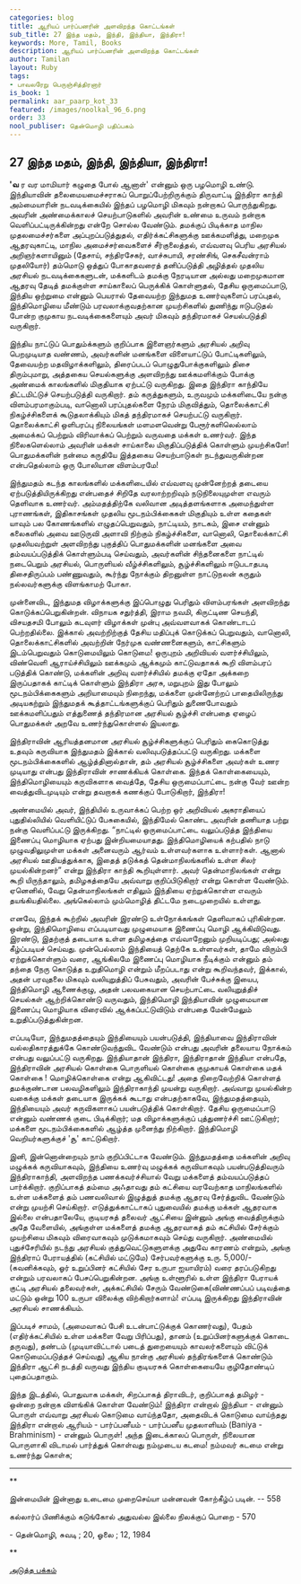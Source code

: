 ```yaml
---
categories: blog
title: ஆரியப் பார்ப்பனரின் அளவிறந்த கொட்டங்கள்
sub_title: 27 ﻿இந்த மதம், இந்தி, இந்தியா, இந்திரா!
keywords: More, Tamil, Books
description: ஆரியப் பார்ப்பனரின் அளவிறந்த கொட்டங்கள்
author: Tamilan
layout: Ruby
tags:
- பாவலரேறு பெருஞ்சித்திரனார் 
is_book: 1
permalink: aar_paarp_kot_33
featured: /images/noolkal_96_6.png
order: 33
nool_publiser: தென்மொழி பதிப்பகம்
---
```



## 27 ﻿இந்த மதம், இந்தி, இந்தியா, இந்திரா!

**'வ** ர வர மாமியார் கழுதை போல் ஆனாள்' என்னும் ஒரு பழமொழி உண்டு. இந்தியாவின் தலைமையமைச்சராகப் பொறுப்பேற்றிருக்கும் திருவாட்டி இந்திரா காந்தி அம்மையாரின் நடவடிக்கையில் இந்தப் பழமொழி மிகவும் நன்றாகப் பொருந்துகிறது. அவரின் அண்மைக்காலச் செயற்பாடுகளில் அவரின் உண்மை உருவம் நன்றாக வெளிப்பட்டிருக்கின்றது என்றே சொல்ல வேண்டும். தமக்குப் பிடிக்காத மாநில முதலமைச்சர்களை அப்புறப்படுத்துதல், எதிர்க்கட்சிகளுக்கு ஊக்கமளித்து, மறைமுக ஆதரவுகாட்டி, மாநில அமைச்சர்வைகளைச் சீர்குலைத்தல், எவ்வளவு பெரிய அரசியல் அறிஞர்களாயினும் (தேசாய், சந்திரசேகர், வாச்சுபாயி, சரண்சிங், செகசீவன்ராம் முதலியோர்) தம்மொடு ஒத்துப் போகாதவரைத் தனிப்படுத்தி அழித்தல் முதலிய அரசியல் நடவடிக்கைகளுடன், மக்களிடம் தமக்கு நேரடியான அல்லது மறைமுகமான ஆதரவு தேடித் தமக்குள்ள சாய்காலைப் பெருக்கிக் கொள்ளுதல், தேசிய ஒருமைப்பாடு, இந்திய ஒற்றுமை என்னும் பெயரால் தேவையற்ற இந்துமத உணர்வுகளைப் பரப்புதல், இந்திமொழியை மீண்டும் பரவலாக்குவதற்கான முயற்சிகளில் துணிந்து ஈடுபடுதல் போன்ற குமுகாய நடவடிக்கைகளையும் அவர் மிகவும் தந்திரமாகச் செயல்படுத்தி வருகிறார்.

இந்திய நாட்டுப் பொதும்க்களும் குறிப்பாக இளைஞர்களும் அரசியல் அறிவு பெறமுடியாத வண்ணம், அவர்களின் மனங்களை விளையாட்டுப் போட்டிகளிலும், தேவையற்ற மதவிழாக்களிலும், திரைப்படப் பொழுதுபோக்குகளிலும் திசை திரும்புமாறு, அத்தகைய செயல்களுக்கு அளவிறந்து ஊக்கமளிக்கும் போக்கு அண்மைக் காலங்களில் மிகுதியாக ஏற்பட்டு வருகிறது. இதை இந்திரா காந்தியே திட்டமிட்டுச் செயற்படுத்தி வருகிறார். தம் கருத்துகளும், உருவமும் மக்களிடையே நன்கு விளம்பரமாகும்படி, வானொலி பரப்புதல்களை நேரம் மிகுவித்தும், தொலைக்காட்சி நிகழ்ச்சிகளைக் கூடுதலாக்கியும் மிகத் தந்திரமாகச் செயற்பட்டு வருகிறார். தொலைக்காட்சி ஒளிபரப்பு நிலையங்கள் மளமளவென்று பேரூர்களிலெல்லாம் அமைக்கப் பெற்றும் விரிவாக்கப் பெற்றும் வருவதை மக்கள் உணர்வர். இந்த நிலைகளெல்லாம் அவரின் மக்கள் சாய்காலை மிகுதிப்படுத்திக் கொள்ளும் முயற்சிகளே! பொதுமக்களின் நன்மை கருதியே இத்தகைய செயற்பாடுகள் நடந்துவருகின்றன என்பதெல்லாம் ஒரு போலியான விளம்பரமே!

இந்துமதம் கடந்த காலங்களில் மக்களிடையில் எவ்வளவு முன்னேற்றத் தடையை ஏற்படுத்தியிருக்கிறது என்பதைச் சிறிதே வரலாற்றறிவும் நடுநிலையுமுள்ள எவரும் தெளிவாக உணர்வர். அம்மதத்திற்கே வலிவான அடித்தளங்களாக அமைந்துள்ள புராணங்கள், இதிகாசங்கள் முதலிய மூடநம்பிக்கைகள் மிகுதியும் உள்ள கதைகள் யாவும் பல கோணங்களில் எழுதப்பெறுவதும், நாட்டியம், நாடகம், இசை என்னும் கலைகளில் அவை ஊடுருவி அளாவி நிற்கும் நிகழ்ச்சிகளை, வானொலி, தொலைக்காட்சி முதலியவற்றுள் அளவிறந்து புகுத்திப் பொதுமக்களின் மனங்களை அவை தம்வயப்படுத்திக் கொள்ளும்படி செய்வதும், அவர்களின் சிந்தனைகளை நாட்டில் நடைபெறும் அரசியல், பொருளியல் வீழ்ச்சிகளிலும், சூழ்ச்சிகளிலும் ஈடுபடாதபடி திசைதிருப்பம் பண்ணுவதும், கூர்ந்து நோக்கும் திறனுள்ள நாட்டுநலன் கருதும் நல்லவர்களுக்கு விளங்காமற் போகா.

முன்னைவிட, இந்துமத விழாக்களுக்கு இப்பொழுது பெரிதும் விளம்பரங்கள் அளவிறந்து கொடுக்கப்பெறுகின்றன். விநாயக சதுர்த்தி, இராம நவமி, கிருட்டிண செயந்தி, விசயதசமி போலும் கடவுளர் விழாக்கள் முன்பு அவ்வளவாகக் கொண்டாடப் பெற்றதில்லை. இக்கால் அவற்றிற்குத் தேசிய மதிப்புக் கொடுக்கப் பெறுவதும், வானொலி, தொலைக்காட்சிகளில் அவற்றின் நேர்முக வண்ணனைகளும், காட்சிகளும் இடம்பெறுவதும் கொடுமையிலும் கொடுமை! ஒருபுறம் அறிவியல் வளர்ச்சியிலும், விண்வெளி ஆராய்ச்சியிலும் ஊக்கமும் ஆக்கமும் காட்டுவதாகக் கூறி விளம்பரப் படுத்திக் கொண்டு, மக்களின் அறிவு வளர்ச்சியில் தமக்கு ஏதோ அக்கறை இருப்பதாகக் காட்டிக் கொள்ளும் இந்திரா அரசு, மறுபுறம் இது போலும் மூடநம்பிக்கைகளும் அறியாமையும் நிறைந்து, மக்களை முன்னேற்றப் பாதையிலிருந்து அடியகற்றும் இந்துமதக் கூத்தாட்டங்களுக்குப் பெரிதும் துணைபோவதும் ஊக்கமளிப்பதும் எத்துணைத் தந்திரமான அரசியல் சூழ்ச்சி என்பதை ஏழைப் பொதுமக்கள் அறவே உணர்ந்துகொள்ளல் இயலாது.

இந்திராவின் ஆரியத்தனமான அரசியல் சூழ்ச்சிகளுக்குப் பெரிதும் கைகொடுத்து உதவும் கருவியாக இந்துமதம் இக்கால் வலிவுபடுத்தப்பட்டு வருகிறது. மக்களை மூடநம்பிக்கைகளில் ஆழ்த்தினால்தான், தம் அரசியல் சூழ்ச்சிகளை அவர்கள் உணர முடியாது என்பது இந்திராவின் சாணக்கியக் கொள்கை. இந்தக் கொள்கையையும், இந்திமொழியையும் கருவிகளாக வைத்தே, தேசிய ஒருமைப்பாட்டை நன்கு வேர் ஊன்ற வைத்துவிடமுடியும் என்று தவறாகக் கணக்குப் போடுகிறார், இந்திரா!

அண்மையில் அவர், இந்தியில் உருவாக்கப் பெற்ற ஒர் அறிவியல் அகராதியைப் புதுதில்லியில் வெளியிட்டுப் பேசுகையில், இந்திமேல் கொண்ட அவரின் தணியாத பற்று நன்கு வெளிப்பட்டு இருக்கிறது. “நாட்டில் ஒருமைப்பாட்டை வலுப்படுத்த இந்தியை இணைப்பு மொழியாக ஏற்பது இன்றியமையாதது. இந்திமொழியைக் கற்பதில் நாடு முழுவதிலுமுள்ள மக்கள் அனைவரும் ஆர்வம் உள்ளவர்களாக உள்ளார்கள். ஆனால் அரசியல் ஊதியத்துக்காக, இதைத் தடுக்கத் தென்மாநிலங்களில் உள்ள சிலர் முயல்கின்றனர்” என்று இந்திரா காந்தி கூறியுள்ளார். அவர் தென்மாநிலங்கள் என்று கூறி யிருந்தாலும், தமிழகத்தையே அவ்வாறு குறிப்பிடுகிறார் என்று கொள்ள வேண்டும். ஏனெனில், வேறு தென்மாநிலங்கள் எதிலும் இந்தியை ஏற்றுக்கொள்ள எவரும் தயங்கியதில்லை. அங்கெல்லாம் மும்மொழித் திட்டமே நடைமுறையில் உள்ளது.

எனவே, இந்தக் கூற்றில் அவரின் இரண்டு உள்நோக்கங்கள் தெளிவாகப் புரிகின்றன. ஒன்று, இந்திமொழியை எப்படியாவது முழுமையாக இணைப்பு மொழி ஆக்கிவிடுவது. இரண்டு, இதற்குத் தடையாக உள்ள தமிழகத்தை எவ்வாறேனும் முறியடிப்பது; அல்லது கீழ்ப்படியச் செய்வது. முன்பெல்லாம் இந்தியைத் தெற்கே உள்ளவர்கள், தாமே விரும்பி ஏற்றுக்கொள்ளும் வரை, ஆங்கிலமே இணைப்பு மொழியாக நீடிக்கும் என்னும் தம் தந்தை நேரு கொடுத்த உறுதிமொழி என்றும் மீறப்படாது என்று கூறிவந்தவர், இக்கால், அதன் பரவுதலை மிகவும் வலியுறுத்திப் பேசுவதும், அவரின் பேச்சுக்கு இயைப, இந்திமொழி ஆணைக்குழு, அதன் பலவகையான செயற்பாட்டை வலியுறுத்திச் செயல்கள் ஆற்றிக்கொண்டு வருவதும், இந்திமொழி இந்தியாவின் முழுமையான இணைப்பு மொழியாக விரைவில் ஆக்கப்பட்டுவிடும் என்பதை மேன்மேலும் உறுதிப்படுத்துகின்றன.

எப்படியோ, இந்துமதத்தையும் இந்தியையும் பயன்படுத்தி, இந்தியாவை இந்திராவின் வல்லதிகாரத்துக்கே கொண்டுவந்துவிட வேண்டும் என்பது அவரின் தலையாய நோக்கம் என்பது வலுப்பட்டு வருகிறது. இந்தியாதான் இந்திரா, இந்திராதான் இந்தியா என்பதே, இந்திராவின் அரசியல் கொள்கை பொருளியல் கொள்கை குமுகாயக் கொள்கை மதக் கொள்கை ! மொழிக்கொள்கை என்று ஆகிவிட்டது! அதை நிறைவேற்றிக் கொள்ளத் தமக்குண்டான பலவழிகளிலும் இந்திராகாந்தி முயன்று வருகிறார். அவ்வாறு முயல்கின்ற வகைக்கு மக்கள் தடையாக இருக்கக் கூடாது என்பதற்காகவே, இந்துமதத்தையும், இந்தியையும் அவர் கருவிகளாகப் பயன்படுத்திக் கொள்கிறார். தேசிய ஒருமைப்பாடு என்னும் வண்ணக் குடை பிடிக்கிறார்; மத விழாக்களுக்குப் புத்துணர்ச்சி ஊட்டுகிறார்; மக்களை மூடநம்பிக்கைகளில் ஆழ்த்த முனைந்து நிற்கிறார். இந்திமொழி வெறியர்களுக்குச் 'சூ' காட்டுகிறார்.

இனி, இன்னொன்றையும் நாம் குறிப்பிட்டாக வேண்டும். இந்துமதத்தை மக்களின் அறிவு மழுக்கக் கருவியாகவும், இந்தியை உணர்வு மழுக்கக் கருவியாகவும் பயன்படுத்திவரும் இந்திராகாந்தி, அளவிறந்த பணக்கவர்ச்சியால் வேறு மக்களைத் தம்வயப்படுத்தப் பார்க்கிறார். குறிப்பாகத் தம்மை அஃதாவது தம் கட்சியை வரவேற்காத மாநிலங்களில் உள்ள மக்களைத் தம் பணவலிவால் இழுத்துத் தமக்கு ஆதரவு சேர்த்துவிட வேண்டும் என்று முயற்சி செய்கிறார். எடுத்துக்காட்டாகப் புதுவையில் தமக்கு மக்கள் ஆதரவாக இல்லை என்பதாலேயே, குடியரசுத் தலைவர் ஆட்சியை இன்னும் அங்கு வைத்திருக்கும் அதே வேளையில், அங்குள்ள மக்களைத் தமக்கு ஆதரவாகத் தம் கட்சியில் சேர்க்கும் முயற்சியை மிகவும் விரைவாகவும் முடுக்கமாகவும் செய்து வருகிறார். அண்மையில் புதுச்சேரியில் நடந்து அரசியல் குத்துவெட்டுகளுளக்கு அதுவே காரணம் என்றும், அங்கு இந்திராப் பேராயத்தில் (கட்சியில் மட்டுமே) சேர்பவர்களுக்கு உரு. 5,000/- (கவனிக்கவும், ஓர் உறுப்பினர் கட்சியில் சேர உருபா ஐயாயிரம்) வரை தரப்படுகிறது என்றும் பரவலாகப் பேசப்பெறுகின்றன. அங்கு உள்ளூரில் உள்ள இந்திரா பேராயக் குட்டி அரசியல் தலைவர்கள், அக்கட்சியில் சேரும் வேண்டுகை(விண்ணப்பப் படிவத்தை மட்டும் ஒன்று 100 உருபா விலைக்கு விற்கிறார்களாம்! எப்படி இருக்கிறது இந்திராவின் அரசியல் சாணக்கியம்.

இப்படிச் சாமம், (அமைவாகப் பேசி உடன்பாட்டுக்குக் கொணர்வது), பேதம் (எதிர்க்கட்சியில் உள்ள மக்களை வேறு பிரிப்பது), தானம் (உறுப்பினர்களுக்குக் கொடை தருவது), தண்டம் (முடியாவிட்டால் படைத் துறையையும் காவலர்களையும் விட்டுக் கொடுமைப்படுத்தச் செய்வது) ஆகிய நான்கு அரசியல் தந்திரங்களைக் கொண்டும் இந்திரா ஆட்சி நடத்தி வருவது இந்திய குடியரசுக் கொள்கையையே குழிதோண்டிப் புதைப்பதாகும்.

இந்த இடத்தில், பொதுவாக மக்கள், சிறப்பாகத் திராவிடர், குறிப்பாகத் தமிழர் - ஒன்றை நன்றாக விளங்கிக் கொள்ள வேண்டும்! இந்திரா என்றால் இந்தியா - என்னும் பொருள் எவ்வாறு அரசியல் கொடுமை வாய்ந்ததோ, அதைவிடக் கொடுமை வாய்ந்தது இந்திரா என்றால் ஆரியம் - பார்ப்பனீயம் - பார்ப்பனீய முதலாளியம் (Baniya - Brahminism) - என்னும் பொருள்! அந்த இடைக்காலப் பொருள், நிலையான பொருளாகி விடாமல் பார்த்துக் கொள்வது நம்முடைய கடமை! நம்மவர் கடமை என்று உணர்ந்து கொள்க;

* * *

**

இன்மையின் இன்னாது உடைமை முறைசெய்யா மன்னவன் கோற்கீழ்ப் படின். -- 558

கல்லார்ப் பிணிக்கும் கடுங்கோல் அதுவல்ல இல்லை நிலக்குப் பொறை - 570

\- தென்மொழி, சுவடி ; 20, ஓலை ; 12, 1984

**

[அடுத்த பக்கம்](aar_paarp_kot_34)